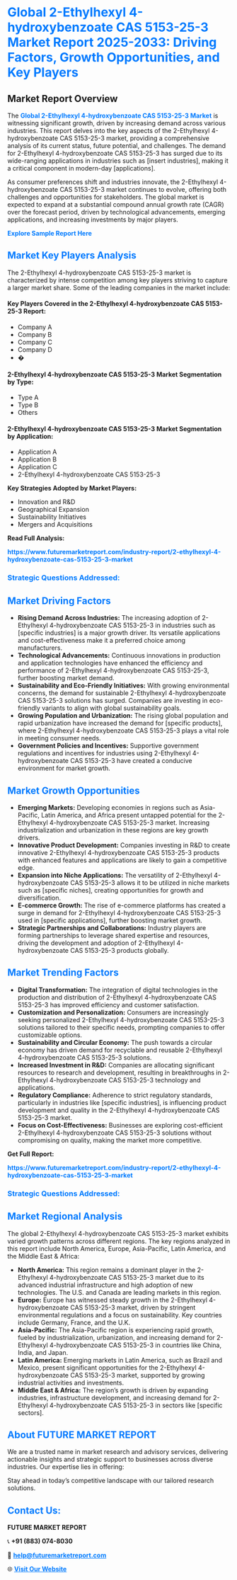 <h1 style="color: #007BFF;">Global 2-Ethylhexyl 4-hydroxybenzoate CAS 5153-25-3 Market Report 2025-2033: Driving Factors, Growth Opportunities, and Key Players</h1>

<section id="overview">
<h2>Market Report Overview</h2>
<p>The <a href="https://www.futuremarketreport.com/industry-report/2-ethylhexyl-4-hydroxybenzoate-cas-5153-25-3-market" style="color: #007BFF; text-decoration: none;"><strong>Global 2-Ethylhexyl 4-hydroxybenzoate CAS 5153-25-3 Market</strong></a> is witnessing significant growth, driven by increasing demand across various industries. This report delves into the key aspects of the 2-Ethylhexyl 4-hydroxybenzoate CAS 5153-25-3 market, providing a comprehensive analysis of its current status, future potential, and challenges. The demand for 2-Ethylhexyl 4-hydroxybenzoate CAS 5153-25-3 has surged due to its wide-ranging applications in industries such as [insert industries], making it a critical component in modern-day [applications].</p>
<p>As consumer preferences shift and industries innovate, the 2-Ethylhexyl 4-hydroxybenzoate CAS 5153-25-3 market continues to evolve, offering both challenges and opportunities for stakeholders. The global market is expected to expand at a substantial compound annual growth rate (CAGR) over the forecast period, driven by technological advancements, emerging applications, and increasing investments by major players.</p>
</section>

<section id="overview">
<p><a href="https://www.futuremarketreport.com/request-sample/reportId=111499" style="color: #007BFF; text-decoration: none;"><strong>Explore Sample Report Here</strong></a></p>
</section>

<section id="key-players">
<h2 style="color: #007BFF;">Market Key Players Analysis</h2>
<p>The 2-Ethylhexyl 4-hydroxybenzoate CAS 5153-25-3 market is characterized by intense competition among key players striving to capture a larger market share. Some of the leading companies in the market include:</p>
<h4>Key Players Covered in the 2-Ethylhexyl 4-hydroxybenzoate CAS 5153-25-3 Report:</h4>
<ul><li>Company A</li><li>Company B</li><li>Company C</li><li>Company D</li><li>�</li></ul>
<h4>2-Ethylhexyl 4-hydroxybenzoate CAS 5153-25-3 Market Segmentation by Type:</h4>
<ul><li>Type A</li><li>Type B</li><li>Others</li></ul>

<h4>2-Ethylhexyl 4-hydroxybenzoate CAS 5153-25-3 Market Segmentation by Application:</h4>
<ul><li>Application A</li><li>Application B</li><li>Application C</li><li>2-Ethylhexyl 4-hydroxybenzoate CAS 5153-25-3</li></ul>
<p><strong>Key Strategies Adopted by Market Players:</strong></p>
<ul>
<li>Innovation and R&D</li>
<li>Geographical Expansion</li>
<li>Sustainability Initiatives</li>
<li>Mergers and Acquisitions</li>
</ul>
</section>

<section>
<p><strong>Read Full Analysis: </strong></p><a href="https://www.futuremarketreport.com/industry-report/2-ethylhexyl-4-hydroxybenzoate-cas-5153-25-3-market" style="color: #007BFF; text-decoration: none;"><strong>https://www.futuremarketreport.com/industry-report/2-ethylhexyl-4-hydroxybenzoate-cas-5153-25-3-market</strong></a>
<h3 style="color: #007BFF;">Strategic Questions Addressed:</h3>
</section>

<section id="driving-factors">
<h2 style="color: #007BFF;">Market Driving Factors</h2>
<ul>
<li><strong>Rising Demand Across Industries:</strong> The increasing adoption of 2-Ethylhexyl 4-hydroxybenzoate CAS 5153-25-3 in industries such as [specific industries] is a major growth driver. Its versatile applications and cost-effectiveness make it a preferred choice among manufacturers.</li>
<li><strong>Technological Advancements:</strong> Continuous innovations in production and application technologies have enhanced the efficiency and performance of 2-Ethylhexyl 4-hydroxybenzoate CAS 5153-25-3, further boosting market demand.</li>
<li><strong>Sustainability and Eco-Friendly Initiatives:</strong> With growing environmental concerns, the demand for sustainable 2-Ethylhexyl 4-hydroxybenzoate CAS 5153-25-3 solutions has surged. Companies are investing in eco-friendly variants to align with global sustainability goals.</li>
<li><strong>Growing Population and Urbanization:</strong> The rising global population and rapid urbanization have increased the demand for [specific products], where 2-Ethylhexyl 4-hydroxybenzoate CAS 5153-25-3 plays a vital role in meeting consumer needs.</li>
<li><strong>Government Policies and Incentives:</strong> Supportive government regulations and incentives for industries using 2-Ethylhexyl 4-hydroxybenzoate CAS 5153-25-3 have created a conducive environment for market growth.</li>
</ul>
</section>

<section id="growth-opportunities">
<h2 style="color: #007BFF;">Market Growth Opportunities</h2>
<ul>
<li><strong>Emerging Markets:</strong> Developing economies in regions such as Asia-Pacific, Latin America, and Africa present untapped potential for the 2-Ethylhexyl 4-hydroxybenzoate CAS 5153-25-3 market. Increasing industrialization and urbanization in these regions are key growth drivers.</li>
<li><strong>Innovative Product Development:</strong> Companies investing in R&D to create innovative 2-Ethylhexyl 4-hydroxybenzoate CAS 5153-25-3 products with enhanced features and applications are likely to gain a competitive edge.</li>
<li><strong>Expansion into Niche Applications:</strong> The versatility of 2-Ethylhexyl 4-hydroxybenzoate CAS 5153-25-3 allows it to be utilized in niche markets such as [specific niches], creating opportunities for growth and diversification.</li>
<li><strong>E-commerce Growth:</strong> The rise of e-commerce platforms has created a surge in demand for 2-Ethylhexyl 4-hydroxybenzoate CAS 5153-25-3 used in [specific applications], further boosting market growth.</li>
<li><strong>Strategic Partnerships and Collaborations:</strong> Industry players are forming partnerships to leverage shared expertise and resources, driving the development and adoption of 2-Ethylhexyl 4-hydroxybenzoate CAS 5153-25-3 products globally.</li>
</ul>
</section>

<section id="trending-factors">
<h2 style="color: #007BFF;">Market Trending Factors</h2>
<ul>
<li><strong>Digital Transformation:</strong> The integration of digital technologies in the production and distribution of 2-Ethylhexyl 4-hydroxybenzoate CAS 5153-25-3 has improved efficiency and customer satisfaction.</li>
<li><strong>Customization and Personalization:</strong> Consumers are increasingly seeking personalized 2-Ethylhexyl 4-hydroxybenzoate CAS 5153-25-3 solutions tailored to their specific needs, prompting companies to offer customizable options.</li>
<li><strong>Sustainability and Circular Economy:</strong> The push towards a circular economy has driven demand for recyclable and reusable 2-Ethylhexyl 4-hydroxybenzoate CAS 5153-25-3 solutions.</li>
<li><strong>Increased Investment in R&D:</strong> Companies are allocating significant resources to research and development, resulting in breakthroughs in 2-Ethylhexyl 4-hydroxybenzoate CAS 5153-25-3 technology and applications.</li>
<li><strong>Regulatory Compliance:</strong> Adherence to strict regulatory standards, particularly in industries like [specific industries], is influencing product development and quality in the 2-Ethylhexyl 4-hydroxybenzoate CAS 5153-25-3 market.</li>
<li><strong>Focus on Cost-Effectiveness:</strong> Businesses are exploring cost-efficient 2-Ethylhexyl 4-hydroxybenzoate CAS 5153-25-3 solutions without compromising on quality, making the market more competitive.</li>
</ul>
</section>

<section>
<p><strong>Get Full Report: </strong></p><a href="https://www.futuremarketreport.com/industry-report/2-ethylhexyl-4-hydroxybenzoate-cas-5153-25-3-market" style="color: #007BFF; text-decoration: none;"><strong>https://www.futuremarketreport.com/industry-report/2-ethylhexyl-4-hydroxybenzoate-cas-5153-25-3-market</strong></a>
<h3 style="color: #007BFF;">Strategic Questions Addressed:</h3>
</section>


<section id="regional-analysis">
<h2 style="color: #007BFF;">Market Regional Analysis</h2>
<p>The global 2-Ethylhexyl 4-hydroxybenzoate CAS 5153-25-3 market exhibits varied growth patterns across different regions. The key regions analyzed in this report include North America, Europe, Asia-Pacific, Latin America, and the Middle East & Africa:</p>
<ul>
<li><strong>North America:</strong> This region remains a dominant player in the 2-Ethylhexyl 4-hydroxybenzoate CAS 5153-25-3 market due to its advanced industrial infrastructure and high adoption of new technologies. The U.S. and Canada are leading markets in this region.</li>
<li><strong>Europe:</strong> Europe has witnessed steady growth in the 2-Ethylhexyl 4-hydroxybenzoate CAS 5153-25-3 market, driven by stringent environmental regulations and a focus on sustainability. Key countries include Germany, France, and the U.K.</li>
<li><strong>Asia-Pacific:</strong> The Asia-Pacific region is experiencing rapid growth, fueled by industrialization, urbanization, and increasing demand for 2-Ethylhexyl 4-hydroxybenzoate CAS 5153-25-3 in countries like China, India, and Japan.</li>
<li><strong>Latin America:</strong> Emerging markets in Latin America, such as Brazil and Mexico, present significant opportunities for the 2-Ethylhexyl 4-hydroxybenzoate CAS 5153-25-3 market, supported by growing industrial activities and investments.</li>
<li><strong>Middle East & Africa:</strong> The region’s growth is driven by expanding industries, infrastructure development, and increasing demand for 2-Ethylhexyl 4-hydroxybenzoate CAS 5153-25-3 in sectors like [specific sectors].</li>
</ul>
</section>

<footer>
<h2 style="color: #007BFF;">About FUTURE MARKET REPORT</h2>
<p>We are a trusted name in market research and advisory services, delivering actionable insights and strategic support to businesses across diverse industries. Our expertise lies in offering:</p>

<p>Stay ahead in today’s competitive landscape with our tailored research solutions.</p>

<h2 style="color: #007BFF;">Contact Us:</h2>
<p><strong>FUTURE MARKET REPORT</strong></p>
<p>📞 <strong>+91 (883) 074-8030</strong></p>
<p>📧 <strong><a href="mailto:help@futuremarketreport.com" style="color: #007BFF;">help@futuremarketreport.com</a></strong></p>
<p>🌐 <strong><a href="https://www.futuremarketreport.com/" style="color: #007BFF;">Visit Our Website</a></strong></p>
</footer>